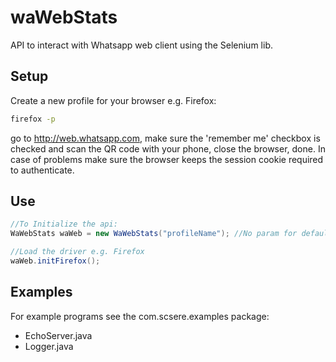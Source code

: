 # waWebStats

API to interact with Whatsapp web client using the Selenium lib.

## Setup

Create a new profile for your browser e.g. Firefox:
```sh
firefox -p
```

go to http://web.whatsapp.com, make sure the 'remember me' checkbox is checked and scan the QR code with your phone, close the browser, done.
In case of problems make sure the browser keeps the session cookie required to authenticate.

## Use

```java
//To Initialize the api:
WaWebStats waWeb = new WaWebStats("profileName"); //No param for default "SELENIUM"

//Load the driver e.g. Firefox
waWeb.initFirefox();
```

## Examples
For example programs see the com.scsere.examples package:

+ EchoServer.java
+ Logger.java